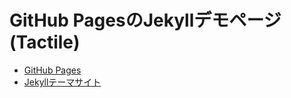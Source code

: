 # GitHub PagesのJekyllデモページ(Tactile)
- [GitHub Pages](https://shimajima-eiji.github.io/Hosting_demo_jekyll_Tactile/)
- [Jekyllテーマサイト](https://github.com/pages-themes/tactile)

